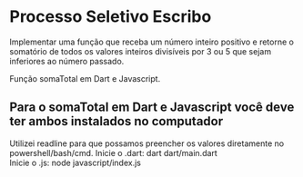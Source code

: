# Processo Seletivo Escribo

Implementar uma função que receba um número inteiro positivo e retorne o somatório 
de todos os valores inteiros divisíveis por 3 ou 5 que sejam inferiores ao número passado.

Função somaTotal em Dart e Javascript.

## Para o somaTotal em Dart e Javascript você deve ter ambos instalados no computador

 Utilizei readline para que possamos preencher os valores diretamente no powershell/bash/cmd.
 Inicie o .dart: dart dart/main.dart </br>
 Inicie o .js: node javascript/index.js </br>
